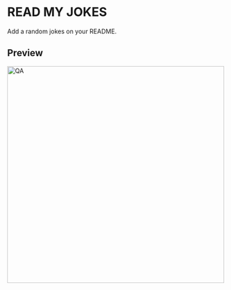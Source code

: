 # READ MY JOKES

Add a random jokes on your README.

## Preview 

<p><img width="500" height="500" align="center" src="http://80.85.84.66/api/v1?jokeType=mm" alt="QA" /></p>
